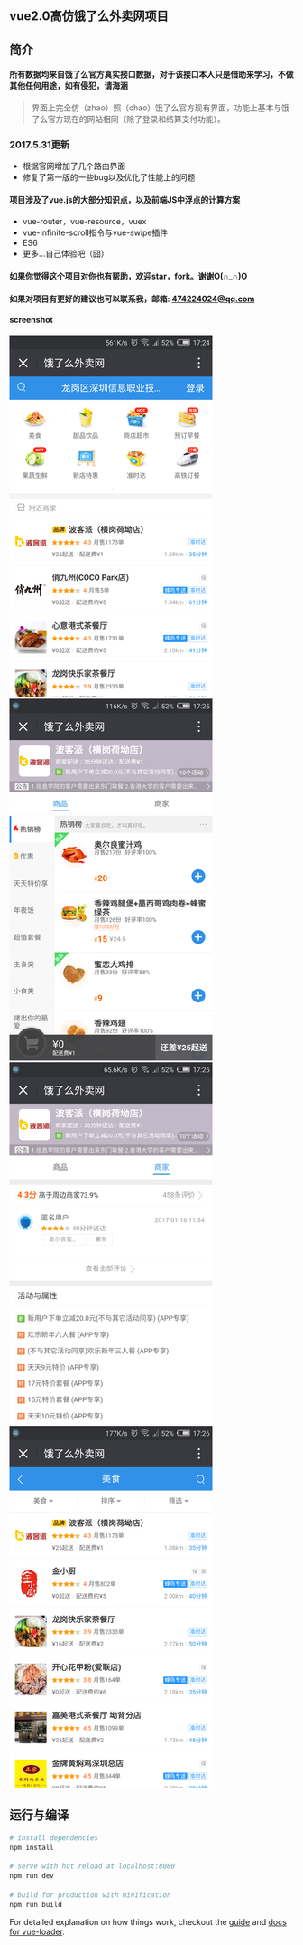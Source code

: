 ## vue2.0高仿饿了么外卖网项目

## 简介
#### 所有数据均来自饿了么官方真实接口数据，对于该接口本人只是借助来学习，不做其他任何用途，如有侵犯，请海涵
> 界面上完全仿（zhao）照（chao）饿了么官方现有界面，功能上基本与饿了么官方现在的网站相同（除了登录和结算支付功能）。


### 2017.5.31更新
 * 根据官网增加了几个路由界面
 * 修复了第一版的一些bug以及优化了性能上的问题
 
#### 项目涉及了vue.js的大部分知识点，以及前端JS中浮点的计算方案
 * vue-router，vue-resource，vuex
 * vue-infinite-scroll指令与vue-swipe插件
 * ES6
 * 更多...自己体验吧（囧）

#### 如果你觉得这个项目对你也有帮助，欢迎star，fork。谢谢O(∩_∩)O
#### 如果对项目有更好的建议也可以联系我，邮箱: 474224024@qq.com

#### screenshot
![首页](screenshot/index.jpg '首页')
![商家页](screenshot/shop.jpg '商家页')
![商家信息页](screenshot/shop-info.jpg '商家信息页')
![分类商家页](screenshot/category.jpg '分类商家页')

## 运行与编译

``` bash
# install dependencies
npm install

# serve with hot reload at localhost:8080
npm run dev

# build for production with minification
npm run build
```

For detailed explanation on how things work, checkout the [guide](http://vuejs-templates.github.io/webpack/) and [docs for vue-loader](http://vuejs.github.io/vue-loader).

